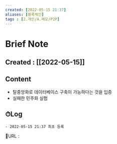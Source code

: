 ```yaml
---
created: [2022-05-15 21:37]
aliases: [블록체인]
tags : [2.개인/A.메모/P2P]
---
```


# Brief Note
## Created : [[2022-05-15]]
## Content
- 탈중앙화로 데이터베이스 구축이 가능하다는 것을 입증
- 실패한 민주화 실험

## ⏱Log
	- 2022-05-15 21:37 최초 등록


📙URL :